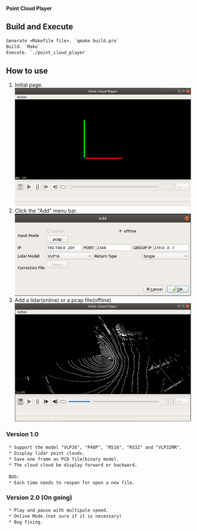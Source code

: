 #### Point Cloud Player

## Build and Execute
```
Generate <Makefile file>. `qmake build.pro`
Build. `Make`
Execute. `./point_cloud_player`
```

## How to use
1. Initial page.
![Image 1](https://github.com/FengD/point_cloud_player/raw/master/images/1_init.png)
2. Click the "Add" menu bar.
![Image 2](https://github.com/FengD/point_cloud_player/raw/master/images/2_add.png)
3. Add a lidar(online) or a pcap file(offline).
![Image 3](https://github.com/FengD/point_cloud_player/raw/master/images/3_actions.png)

### Version 1.0
```
 * Support the model "VLP16", "P40P", "RS16", "RS32" and "VLP32MR".
 * Display lidar point clouds.
 * Save one frame as PCD file(binary mode).
 * The cloud cloud be display forward or backward.

 BUG:
 * Each time needs to reopen for open a new file.
```

### Version 2.0 (On going)
```
 * Play and pause with multipule speed.
 * Online Mode.(not sure if it is necessary)
 * Bug fixing.
```
